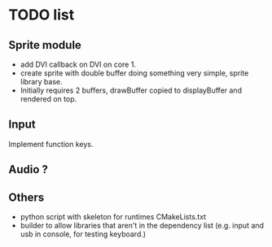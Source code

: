 # TODO list

## Sprite module
- add DVI callback on DVI on core 1. 
- create sprite with double buffer doing something very simple, sprite library base.
- Initially requires 2 buffers, drawBuffer copied to displayBuffer and rendered on top.

## Input
Implement function keys.

## Audio ?

## Others
- python script with skeleton for runtimes CMakeLists.txt
- builder to allow libraries that aren't in the dependency list (e.g. input and usb in console, for testing keyboard.)
